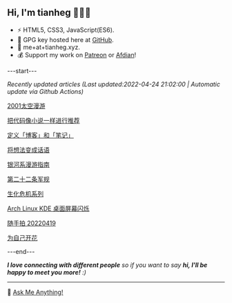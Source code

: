 
<h2>Hi, I'm tianheg 👋👨‍💻</h2>

- ⚡ HTML5, CSS3, JavaScript(ES6).
- 🔑 GPG key hosted here at [GitHub](https://github.com/tianheg.gpg).
- 📧 me+at+tianheg.xyz.
- 💰 Support my work on [Patreon](https://www.patreon.com/tianheg) or [Afdian](https://afdian.net/@tianheg)!

---start---

*Recently updated articles (Last updated:2022-04-24 21:02:00 | Automatic update via Github Actions)*

[2001太空漫游](https://www.yidajiabei.xyz/posts/2001-a-space-odyssey/)

[把代码像小说一样进行推荐](https://www.yidajiabei.xyz/posts/code-and-novel/)

[定义「博客」和「笔记」](https://www.yidajiabei.xyz/posts/blog-note/)

[将想法变成话语](https://www.yidajiabei.xyz/posts/mind-to-words/)

[银河系漫游指南](https://www.yidajiabei.xyz/posts/hitchhiker-s-guide-to-galaxy/)

[第二十二条军规](https://www.yidajiabei.xyz/posts/catch-22/)

[生化危机系列](https://www.yidajiabei.xyz/posts/resident-evil-series/)

[Arch Linux KDE 桌面屏幕闪烁](https://www.yidajiabei.xyz/posts/arch-linux-screen-flickering/)

[随手拍 20220419](https://www.yidajiabei.xyz/posts/photos-2022-04-19/)

[为自己开花](https://www.yidajiabei.xyz/posts/bloom-for-myself/)

---end---

<em><b>I love connecting with different people</b> so if you want to say <b>hi, I'll be happy to meet you more!</b> :)</em>

---

💬 [Ask Me Anything!](https://github.com/tianheg/tianheg/discussions)
